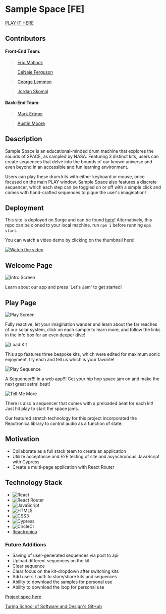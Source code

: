 # Sample Space [FE]

[PLAY IT HERE](https://samplespace.surge.sh/)

## Contributors

#### Front-End Team:

> [Eric Matlock](https://github.com/ermatlock)

> [DéNaje Ferguson](https://github.com/Romeslayer)

> [George Lemmon](https://github.com/GALemmon)

> [Jordan Skomal](https://github.com/jskomal)


#### Back-End Team:

>[Mark Ertmer](https://github.com/markertmer)

>[Austin Moore](https://github.com/AustinCMoore)

## Description

Sample Space is an educational-minded drum machine that explores the sounds of SPACE, as sampled by NASA. Featuring 3 distinct kits, users can create sequences that delve into the bounds of our known universe and even beyond in an accessible and fun learning environment. 

Users can play these drum kits with either keyboard or mouse, once focused on the main PLAY window. Sample Space also features a discrete sequencer, which each step can be toggled on or off with a simple click and comes with hand-crafted sequences to pique the user's imagination!

## Deployment
This site is deployed on Surge and can be found [here](https://samplespace.surge.sh/)!
Alternatively, this repo can be cloned to your local machine. run `npm i` before running `npm start`.

You can watch a video demo by clicking on the thumbnail here!

[![Watch the video](https://img.youtube.com/vi/gtaMOX2mMrk/0.jpg)](https://youtu.be/gtaMOX2mMrk)

## Welcome Page

![Intro Screen](https://media.giphy.com/media/mXJJJydZ24mMoWw2Vv/giphy.gif)

Learn about our app and press 'Let's Jam' to get started!

## Play Page

![Play Screen](https://media.giphy.com/media/q9hg5jHCnh17ubhYew/giphy.gif)

Fully reactive, let your imagination wander and learn about the far reaches of our solar system, click on each sample to learn more, and follow the links in the info box for an even deeper dive!

![Load Kit](https://media.giphy.com/media/Aqzx7FTeSr425Kpit8/giphy.gif)

This app features three bespoke kits, which were edited for maximum sonic enjoyment, try each and tell us which is your favorite!

![Play Sequence](https://media.giphy.com/media/0DWbacImPC1KAxFq18/giphy.gif)

A Sequencer!!! In a web app!!! Get your hip hop space jam on and make the next great astral beat!

![Tell Me More](https://media.giphy.com/media/JXyFwbWBKWSd01GVUA/giphy.gif)

There is also a sequencer that comes with a preloaded beat for each kit! Just hit play to start the space jams.

Our featured stretch technology for this project incorporated the Reactronica library to control audio as a function of state.

## Motivation
- Collaborate as a full stack team to create an application
- Utilize acceptance and E2E testing of site and asynchronous JavaScript with Cypress
- Create a multi-page application with React Router

## Technology Stack
- ![React](https://img.shields.io/badge/react-%2320232a.svg?style=for-the-badge&logo=react&logoColor=%2361DAFB)
- ![React Router](https://img.shields.io/badge/React_Router-CA4245?style=for-the-badge&logo=react-router&logoColor=white)
- ![JavaScript](https://img.shields.io/badge/javascript-%23323330.svg?style=for-the-badge&logo=javascript&logoColor=%23F7DF1E)
- ![HTML5](https://img.shields.io/badge/html5-%23E34F26.svg?style=for-the-badge&logo=html5&logoColor=white)
- ![CSS3](https://img.shields.io/badge/CSS3-hotpink.svg?style=for-the-badge&logo=CSS3&logoColor=white)
- ![Cypress](https://img.shields.io/badge/-cypress-%23E5E5E5?style=for-the-badge&logo=cypress&logoColor=058a5e)
- ![CircleCI](https://img.shields.io/badge/circle%20ci-%23161616.svg?style=for-the-badge&logo=circleci&logoColor=white)
- [Reactronica](https://reactronica.com/)

### Future Additions

- Saving of user-generated sequences via post to api
- Upload different sequences on the kit
- Clear sequence
- Clear focus on the kit-dropdown after switching kits
- Add users / auth to store/share kits and sequences
- Ability to download the samples for personal use
- Ability to download the loop for personal use

[Project spec here](https://mod4.turing.edu/projects/capstone/)

[Turing School of Software and Design's GitHub](https://github.com/turingschool-examples)
